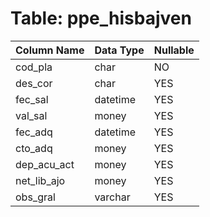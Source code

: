 # Table: ppe_hisbajven

| Column Name | Data Type | Nullable |
|-------------|-----------|----------|
| cod_pla | char | NO |
| des_cor | char | YES |
| fec_sal | datetime | YES |
| val_sal | money | YES |
| fec_adq | datetime | YES |
| cto_adq | money | YES |
| dep_acu_act | money | YES |
| net_lib_ajo | money | YES |
| obs_gral | varchar | YES |
